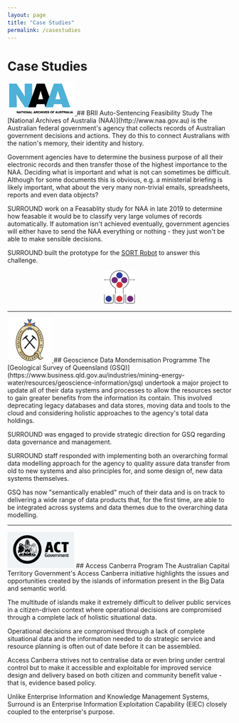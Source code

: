 ```yaml
---
layout: page
title: "Case Studies"
permalink: /casestudies
---
```

# Case Studies

<a href="http://www.naa.gov.au">
    <img src="images/logo-naa.png" style="height:75px;" />
</a>    
## BRII Auto-Sentencing Feasibility Study
The [National Archives of Australia (NAA)](http://www.naa.gov.au) is the Australian federal government's agency that collects records of Australian government decisions and actions. They do this to connect Australians with the nation's memory, their identity and history. 

Government agencies have to determine the business purpose of all their electronic records and then transfer those of the highest importance to the NAA. Deciding what is important and what is not can sometimes be difficult. Although for some documents this is obvious, e.g. a ministerial briefing is likely important, what about the very many non-trivial emails, spreadsheets, reports and even data objects?

SURROUND work on a Feasablity study for NAA in late 2019 to determine how feasable it would be to classify very large volumes of records automatically. If automation isn't achieved eventually, government agencies will either have to send the NAA everything or nothing - they just won't be able to make sensible decisions.

SURROUND built the prototype for the [SORT Robot](/sort) to answer this challenge.

<div style="text-align:center;">
<a href="/sort"><img src="images/icon-sort.png" style="height:75px;" /></a>
</div>

<hr />

<a href="https://www.business.qld.gov.au/industries/mining-energy-water/resources/geoscience-information/gsq">
    <img src="images/logo-gsq.jpg" style="height:100px;" />
</a>
## Geoscience Data Mondernisation Programme
The [Geological Survey of Queensland (GSQ)](https://www.business.qld.gov.au/industries/mining-energy-water/resources/geoscience-information/gsq) undertook a major project to update all of their data systems and processes to allow the resources sector to gain greater benefits from the information its contain. This involved deprecating legacy databases and data stores, moving data and tools to the cloud and considering holistic approaches to the agency's total data holdings.

SURROUND was engaged to provide strategic direction for GSQ regarding data governance and management.

SURROUND staff responded with implementing both an overarching formal data modelling approach for the agency to quality assure data transfer from old to new systems and also principles for, and some design of, new data systems themselves.

GSQ has now "semantically enabled" much of their data and is on track to delivering a wide range of data products that, for the first time, are able to be integrated across systems and data themes due to the overarching data modelling.

<hr />
<img src="images/logo-actgov.png" alt="ACT Gov logo" style="width:150px;" />
## Access Canberra Program
The Australian Capital Territory Government's Access Canberra initiative highlights the issues and opportunities created by the islands of information present in the Big Data and semantic world.

The multitude of islands make it extremely difficult to deliver public services in a citizen-driven context where operational decisions are compromised through a complete lack of holistic situational data.

Operational decisions are compromised through a lack of complete situational data and the information needed to do strategic service and resource planning is often out of date before it can be assembled.

Access Canberra strives not to centralise data or even bring under central control but to make it accessible and exploitable for improved service design and delivery based on both citizen and community benefit value - that is, evidence based policy.

Unlike Enterprise Information and Knowledge Management Systems, Surround is an Enterprise Information Exploitation Capability (EIEC) closely coupled to the enterprise's purpose.